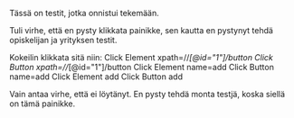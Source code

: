 Tässä on testit, jotka onnistui tekemään.

Tuli virhe, että en pysty klikkata painikke, sen kautta en pystynyt tehdä opiskelijan ja yrityksen testit.

Kokeilin klikkata sitä niin:
Click Element   xpath=//*[@id="1"]/button
Click Button    xpath=//*[@id="1"]/button
Click Element   name=add
Click Button    name=add
Click Element   add
Click Button    add

Vain antaa virhe, että ei löytänyt. En pysty tehdä monta testjä, koska siellä on tämä painikke.